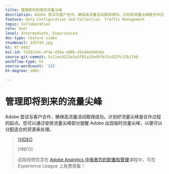 ```yaml
---
title: 管理即将到来的流量尖峰
description: Adobe 尝试与客户合作，确保高流量活动取得成功。计划好流量尖峰是合作过程的起点。您可以通过计划流量尖峰部分提醒 Adobe 出现临时流量尖峰，以便可以分配适合的资源来处理。
feature: Data Configuration and Collection, Traffic Management
topic: Collaboration
role: User
level: Intermediate, Experienced
doc-type: feature video
thumbnail: 335744.jpg
kt: KT-8462
exl-id: fd28c2dc-4f4e-430a-a88b-42e44e3e6dda
source-git-commit: 5c11ee3222e5e3f81a13ed8fbf2cd22fc32b1740
workflow-type: ht
source-wordcount: '131'
ht-degree: 100%

---
```


# 管理即将到来的流量尖峰

Adobe 尝试与客户合作，确保高流量活动取得成功。计划好流量尖峰是合作过程的起点。您可以通过安排流量尖峰部分提醒 Adobe 出现临时流量尖峰，以便可以分配适合的资源来处理。

>[!VIDEO](https://video.tv.adobe.com/v/335744/?quality=12&learn=on)

>[!INFO]
>
> 这段视频包含在 [Adobe Analytics 中报表包的配置和管理](https://experienceleague.adobe.com/?recommended=Analytics-A-1-2021.1.administration)课程中，可在 Experience League 上免费观看！